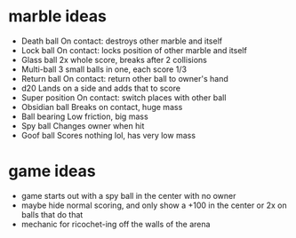 # marble ideas

- Death ball
  On contact: destroys other marble and itself
- Lock ball
  On contact: locks position of other marble and itself
- Glass ball
  2x whole score, breaks after 2 collisions
- Multi-ball
  3 small balls in one, each score 1/3
- Return ball
  On contact: return other ball to owner's hand
- d20
  Lands on a side and adds that to score
- Super position
  On contact: switch places with other ball
- Obsidian ball
  Breaks on contact, huge mass
- Ball bearing
  Low friction, big mass
- Spy ball
  Changes owner when hit
- Goof ball
  Scores nothing lol, has very low mass

# game ideas

- game starts out with a spy ball in the center with no owner
- maybe hide normal scoring, and only show a +100 in the center or 2x on balls that do that
- mechanic for ricochet-ing off the walls of the arena
